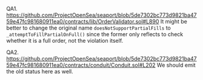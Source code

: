 QA1. https://github.com/ProjectOpenSea/seaport/blob/5de7302bc773d9821ba4759e47fc981680911ea0/contracts/lib/OrderValidator.sol#L890
It might be better to change the original name ``doesNotSupportPartialFills`` to ``_attemptToFillPartialOnFull()`` since the former only reflects to check whether it is a full order, not the violation itself.  

QA2. https://github.com/ProjectOpenSea/seaport/blob/5de7302bc773d9821ba4759e47fc981680911ea0/contracts/conduit/Conduit.sol#L202
We should emit the old status here as well.


